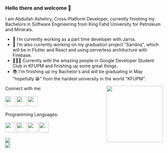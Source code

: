 ### Hello there and welcome 👋


<!-- **Abdullah-Ashehry/Abdullah-Ashehry** is a ✨ _special_ ✨ repository because its `README.md` (this file) appears on your GitHub profile. -->

I am Abdullah Ashehry, Cross-Platform Developer, currently finishing my Bachelors in Software Engineering from King Fahd University for Petroleum and Minerals.

- 💼 I’m currently working as a part time developer with Jarna.
- 🔭 I’m also currently working on my graduation project "Sandoq", which will be in Flutter and React and using serverless architucture with Firebase.
- 🧑🏻‍💻 Currently with the amazing people in Google Developer Student Club in KFUPM and finishing up some great things.
- 📚 I'm finishing up my Bachelor's and will be graduating in May "hopefully 😁" from the hardest university in the world "KFUPM".

<img align="right" height="180em" src="https://user-images.githubusercontent.com/55896862/157664272-55b0134d-9899-4cfa-a00a-caf72758de64.svg" />

<!--  Social Media-->

Connect with me:
<br>
<br>
<a>
<img height="32" width="32" src="https://user-images.githubusercontent.com/55896862/157673717-af63e7d2-9561-481a-a3b1-838b9935aeeb.svg" />
</a>
<a> 
<img height="32" width="32" src="https://user-images.githubusercontent.com/55896862/157674355-d60a3a33-36f2-4d6d-ba1f-ebce7f1ad8dc.svg" />
</a>
<a>
<img height="32" width="32" src="https://user-images.githubusercontent.com/55896862/157675342-a78d65bf-7ac1-437e-9794-0ff58cb0c209.svg" />
</a>

<!-- Programming Languages -->

Programming Languages: 
<br>
<br>
<a>
<img height="32" width="32" src="https://user-images.githubusercontent.com/55896862/157676547-99319bff-ab28-42b2-a0e5-a2f2ebc41dda.svg" />
</a>
<a>
<img height="32" width="32" src="https://user-images.githubusercontent.com/55896862/157676557-efe9b75c-ecf5-42c3-8adc-6b62be28a457.svg" />
</a>
<a>
<img height="32" width="32" src="https://user-images.githubusercontent.com/55896862/157676567-8e05a3b5-a4bc-45ac-9e05-b55e649d5b29.svg" />
</a>
<a>
<img height="32" width="32" src="https://user-images.githubusercontent.com/55896862/157676582-b1db23e6-e78e-4188-84ba-f458edf34d13.svg" />
</a>


<!--  Stats Section -->
<a>
  <img align="center" src="https://github-readme-stats.vercel.app/api?username=Abdullah-Ashehry&show_icons=true&hide_border=true&&count_private=true&theme=algolia" />
<br>
</a>
<a>
  <img align="center" src="https://github-readme-stats.vercel.app/api/wakatime?username=Abdullah_Ashehry&theme=algolia&hide_border=true" />
</a>


